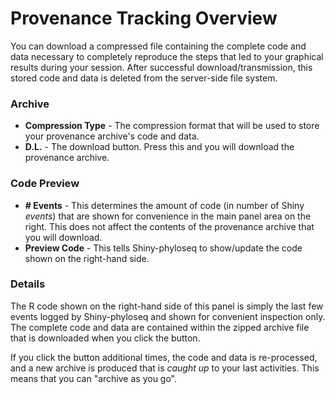 # Provenance Tracking Overview

You can download a compressed file containing
the complete code and data necessary
to completely reproduce the steps 
that led to your graphical results
during your session.
After successful download/transmission,
this stored code and data is deleted from the server-side file system.

### Archive

- **Compression Type** - The compression format that will be used to store
your provenance archive's code and data.
- **D.L.** - The download button. Press this and you will download the provenance archive.

### Code Preview

- **# Events** - This determines the amount of code (in number of Shiny *events*) 
that are shown for convenience in the main panel area on the right. 
This does not affect the contents of the provenance archive that you will download.
- **Preview Code** - This tells Shiny-phyloseq to show/update the code
shown on the right-hand side.

### Details

The R code shown on the right-hand side of this panel
is simply the last few events logged by Shiny-phyloseq
and shown for convenient inspection only. 
The complete code and data are contained
within the zipped archive file that is downloaded
when you click the button.

If you click the button additional times,
the code and data is re-processed,
and a new archive is produced that is *caught up*
to your last activities.
This means that you can "archive as you go".
